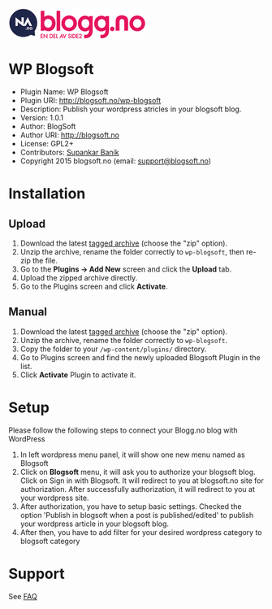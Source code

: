 ![WP Blogsoft](./images/bloggno_logo2.png)

# WP Blogsoft
* Plugin Name: WP Blogsoft
* Plugin URI: http://blogsoft.no/wp-blogsoft
* Description: Publish your wordpress atricles in your blogsoft blog.
* Version: 1.0.1
* Author: BlogSoft
* Author URI: http://blogsoft.no
* License: GPL2+
* Contributors: [Supankar Banik](https://github.com/supankar)
* Copyright 2015 blogsoft.no (email: support@blogsoft.no)
 
 
# Installation
 
## Upload
 
1. Download the latest [tagged archive](https://github.com/MediehusetNettavisenAS/wp-blogsoft/releases) (choose the "zip" option).
2. Unzip the archive, rename the folder correctly to `wp-blogsoft`, then re-zip the file.
3. Go to the __Plugins -> Add New__ screen and click the __Upload__ tab.
4. Upload the zipped archive directly.
5. Go to the Plugins screen and click __Activate__.
 
## Manual
 
1. Download the latest [tagged archive](https://github.com/MediehusetNettavisenAS/wp-blogsoft/releases) (choose the "zip" option).
2. Unzip the archive, rename the folder correctly to `wp-blogsoft`.
3. Copy the folder to your `/wp-content/plugins/` directory.
4. Go to Plugins screen and find the newly uploaded Blogsoft Plugin in the list.
5. Click __Activate__ Plugin to activate it.
 
 
# Setup
 
Please follow the following steps to connect your Blogg.no blog with WordPress
   
1. In left wordpress menu panel, it will show one new menu named as Blogsoft
2. Click on __Blogsoft__ menu, it will ask you to authorize your blogsoft blog. Click on Sign in with Blogsoft. It will redirect to you at blogsoft.no site for authorization. After successfully authorization, it will redirect to you at your wordpress site.
3. After authorization, you have to setup basic settings. Checked the option 'Publish in blogsoft when a post is published/edited' to publish your wordpress article in your blogsoft blog.
4. After then, you have to add filter for your desired wordpress category to blogsoft category
 
 
# Support
 
See [FAQ](http://faq.blogg.no/?side=addons#wpplugin)
 